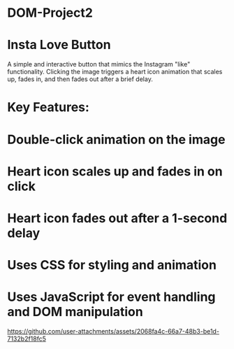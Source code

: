 # DOM-Project2
# Insta Love Button

A simple and interactive button that mimics the Instagram "like" functionality. Clicking the image triggers a heart icon animation that scales up, fades in, and then fades out after a brief delay.

# Key Features:

# Double-click animation on the image
# Heart icon scales up and fades in on click
# Heart icon fades out after a 1-second delay
# Uses CSS for styling and animation
# Uses JavaScript for event handling and DOM manipulation


https://github.com/user-attachments/assets/2068fa4c-66a7-48b3-be1d-7132b2f18fc5

